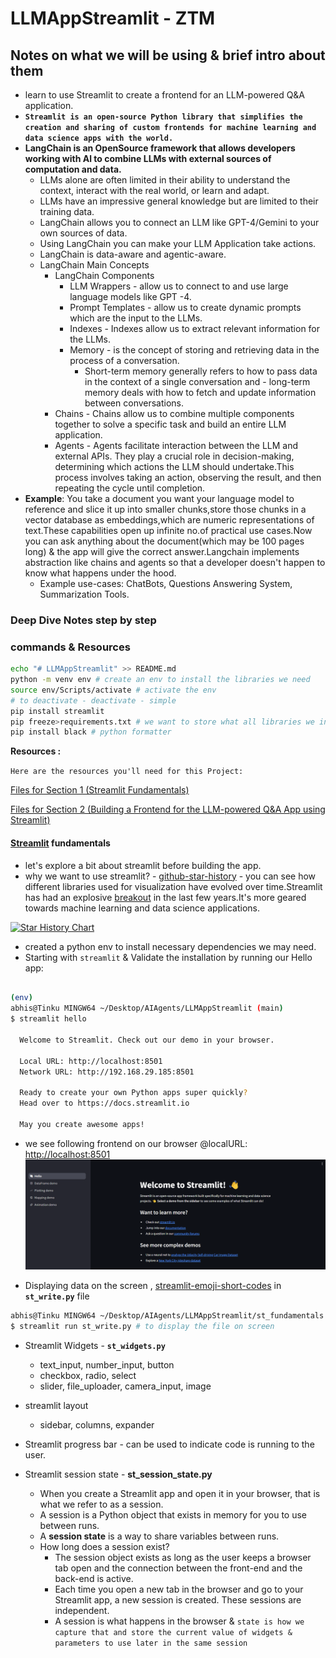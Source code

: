 # LLMAppStreamlit - ZTM

## Notes on what we will be using & brief intro about them

- learn to use Streamlit to create a frontend for an LLM-powered Q&A application.
- **`Streamlit is an open-source Python library that simplifies the creation and sharing of custom frontends for machine learning and data science apps with the world.`**
- **LangChain is an OpenSource framework that allows developers working with Al to combine LLMs with external sources of computation and data.**
  - LLMs alone are often limited in their ability to understand the context, interact with the real world, or learn and adapt.
  - LLMs have an impressive general knowledge but are limited to their training data.
  - LangChain allows you to connect an LLM like GPT-4/Gemini to your own sources of data.
  - Using LangChain you can make your LLM Application take actions.
  - LangChain is data-aware and agentic-aware.
  - LangChain Main Concepts
    - LangChain Components
      - LLM Wrappers - allow us to connect to and use large language models like GPT -4.
      - Prompt Templates - allow us to create dynamic prompts which are the input to the LLMs.
      - Indexes - Indexes allow us to extract relevant information for the LLMs.
      - Memory - is the concept of storing and retrieving data in the process of a conversation.
        - Short-term memory generally refers to how to pass data in the context of a single conversation and - long-term memory deals with how to fetch and update information between conversations.
    - Chains - Chains allow us to combine multiple components together to solve a specific task and build an entire LLM application.
    - Agents - Agents facilitate interaction between the LLM and external APIs. They play a crucial role in decision-making, determining which actions the LLM should undertake.This process involves taking an action, observing the result, and then repeating the cycle until completion.
- **Example**: You take a document you want your language model to reference and slice it up into smaller chunks,store those chunks in a vector database as embeddings,which are numeric representations of text.These capabilities open up infinite no.of practical use cases.Now you can ask anything about the document(which may be 100 pages long) & the app will give the correct answer.Langchain implements abstraction like chains and agents so that a developer doesn't happen to know what happens under the hood.
  - Example use-cases: ChatBots, Questions Answering System, Summarization Tools.

### Deep Dive Notes step by step

### commands & Resources

```bash
echo "# LLMAppStreamlit" >> README.md
python -m venv env # create an env to install the libraries we need
source env/Scripts/activate # activate the env
# to deactivate - deactivate - simple
pip install streamlit
pip freeze>requirements.txt # we want to store what all libraries we installed in our project into this file time to time - run this command to update the requirements.txt
pip install black # python formatter
```

**Resources :**

`Here are the resources you'll need for this Project:`

[Files for Section 1 (Streamlit Fundamentals)](https://drive.google.com/drive/folders/1BkdFVZ4pE4eAabkGz7SH0HK1cwDww8eJ)

[Files for Section 2 (Building a Frontend for the LLM-powered Q&A App using Streamlit)](https://drive.google.com/drive/folders/1Ein0oHa-eAyLNC-dat73G6OC6SnPX6lJ?usp=sharing)

#### [Streamlit](https://streamlit.io/#install) fundamentals

- let's explore a bit about streamlit before building the app.
- why we want to use streamlit? - [github-star-history](https://www.star-history.com/) - you can see how different libraries used for visualization have evolved over time.Streamlit has had an explosive [breakout](https://www.star-history.com/#streamlit/streamlit&Date) in the last few years.It's more geared towards machine learning and data science applications.

[![Star History Chart](https://api.star-history.com/svg?repos=streamlit/streamlit&type=Date)](https://www.star-history.com/#streamlit/streamlit&Date)

- created a python env to install necessary dependencies we may need.
- Starting with `streamlit` & Validate the installation by running our Hello app:

```bash

(env)
abhis@Tinku MINGW64 ~/Desktop/AIAgents/LLMAppStreamlit (main)
$ streamlit hello

  Welcome to Streamlit. Check out our demo in your browser.

  Local URL: http://localhost:8501
  Network URL: http://192.168.29.185:8501

  Ready to create your own Python apps super quickly?
  Head over to https://docs.streamlit.io

  May you create awesome apps!

```

- we see following frontend on our browser @localURL: <http://localhost:8501>
  ![alt text](Images/image.png)

- Displaying data on the screen , [streamlit-emoji-short-codes](https://streamlit-emoji-shortcodes-streamlit-app-gwckff.streamlit.app/) in **`st_write.py`** file

```bash
abhis@Tinku MINGW64 ~/Desktop/AIAgents/LLMAppStreamlit/st_fundamentals (main)
$ streamlit run st_write.py # to display the file on screen
```

- Streamlit Widgets - **`st_widgets.py`**

  - text_input, number_input, button
  - checkbox, radio, select
  - slider, file_uploader, camera_input, image

- streamlit layout

  - sidebar, columns, expander

- Streamlit progress bar - can be used to indicate code is running to the user.
- Streamlit session state - **st_session_state.py**
  - When you create a Streamlit app and open it in your browser, that is what we refer to as a session.
  - A session is a Python object that exists in memory for you to use between runs.
  - A **session state** is a way to share variables between runs.
  - How long does a session exist?
    - The session object exists as long as the user keeps a browser tab open and the connection between the front-end and the back-end is active.
    - Each time you open a new tab in the browser and go to your Streamlit app, a new session is created. These sessions are independent.
    - A session is what happens in the browser & `state is how we capture that and store the current value of widgets & parameters to use later in the same session`
